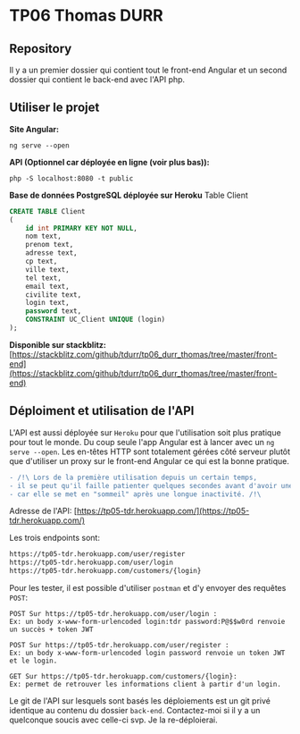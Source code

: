# TP06 Thomas DURR

## Repository
Il y a un premier dossier qui contient tout le front-end Angular et un second dossier qui contient le back-end avec l'API php.

## Utiliser le projet
**Site Angular:**
```
ng serve --open
```

**API (Optionnel car déployée en ligne (voir plus bas)):**
```
php -S localhost:8080 -t public
```

**Base de données PostgreSQL déployée sur Heroku**
Table Client
```sql
CREATE TABLE Client 
(
    id int PRIMARY KEY NOT NULL, 
    nom text, 
    prenom text, 
    adresse text, 
    cp text, 
    ville text, 
    tel text, 
    email text, 
    civilite text, 
    login text, 
    password text, 
    CONSTRAINT UC_Client UNIQUE (login)
);
```

**Disponible sur stackblitz:**
[https://stackblitz.com/github/tdurr/tp06_durr_thomas/tree/master/front-end](https://stackblitz.com/github/tdurr/tp06_durr_thomas/tree/master/front-end)

## Déploiment et utilisation de l'API
L'API est aussi déployée sur `Heroku` pour que l'utilisation soit plus pratique pour tout le monde. Du coup seule l'app Angular est à lancer avec un `ng serve --open`. Les en-têtes HTTP sont totalement gérées côté serveur plutôt que d'utiliser un proxy sur le front-end Angular ce qui est la bonne pratique.

```diff
- /!\ Lors de la première utilisation depuis un certain temps,
- il se peut qu'il faille patienter quelques secondes avant d'avoir une réponse de l'API
- car elle se met en "sommeil" après une longue inactivité. /!\
```

Adresse de l'API: [https://tp05-tdr.herokuapp.com/](https://tp05-tdr.herokuapp.com/)

Les trois endpoints sont:
```bash
https://tp05-tdr.herokuapp.com/user/register
https://tp05-tdr.herokuapp.com/user/login
https://tp05-tdr.herokuapp.com/customers/{login}
```

Pour les tester, il est possible d'utiliser `postman` et d'y envoyer des requêtes `POST`:
```
POST Sur https://tp05-tdr.herokuapp.com/user/login :
Ex: un body x-www-form-urlencoded login:tdr password:P@$$w0rd renvoie un succès + token JWT

POST Sur https://tp05-tdr.herokuapp.com/user/register :
Ex: un body x-www-form-urlencoded login password renvoie un token JWT et le login.

GET Sur https://tp05-tdr.herokuapp.com/customers/{login}:
Ex: permet de retrouver les informations client à partir d'un login.
```

Le git de l'API sur lesquels sont basés les déploiements est un git privé identique au contenu du dossier `back-end`. Contactez-moi si il y a un quelconque soucis avec celle-ci svp. Je la re-déploierai.